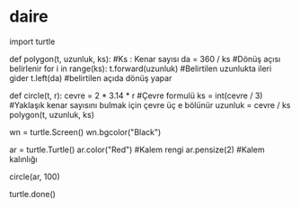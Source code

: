 # daire
import turtle

def polygon(t, uzunluk, ks):        #Ks : Kenar sayısı
    da = 360 / ks            #Dönüş açısı belirlenir
    for i in range(ks):
        t.forward(uzunluk)       #Belirtilen uzunlukta ileri gider
        t.left(da)               #belirtilen açıda dönüş yapar


def circle(t, r):
    cevre = 2 * 3.14 * r          #Çevre formulü
    ks = int(cevre / 3)           #Yaklaşık kenar sayısını bulmak için çevre üç e bölünür
    uzunluk = cevre / ks
    polygon(t, uzunluk, ks)

wn = turtle.Screen()
wn.bgcolor("Black")

ar = turtle.Turtle()
ar.color("Red")         #Kalem rengi
ar.pensize(2)           #Kalem kalınlığı

circle(ar, 100)

turtle.done()
